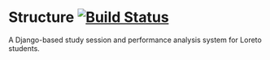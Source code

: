 # Structure [![Build Status](https://travis-ci.org/AnonGuy/Structure.svg?branch=devel)](https://travis-ci.org/AnonGuy/Structure)
A Django-based study session and performance analysis system for Loreto students. 
